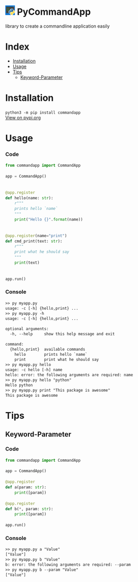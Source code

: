 # <img width=auto height="30" src="https://raw.githubusercontent.com/PlayerG9/PyCommandApp/master/README.assets/pycmdicon.png" alt="Pillow logo"> PyCommandApp
library to create a commandline application easily

<!--
<p align="center">
    <img width=auto height="100" src="https://raw.githubusercontent.com/PlayerG9/PyCommandApp/master/README.assets/pycmdicon.png" alt="pycmd logo">
</p>
--->

# Index
- [Installation](#installation)
- [Usage](#usage)
- [Tips](#tips)
    - [Keyword-Parameter](#keyword-parameter)


# Installation
`python3 -m pip install commandapp`  
[View on pypi.org](https://pypi.org/project/commandapp/)

# Usage
### Code
```python
from commandapp import CommandApp

app = CommandApp()


@app.register
def hello(name: str):
    r"""
    prints hello `name`
    """
    print("Hello {}".format(name))


@app.register(name="print")
def cmd_print(text: str):
    r"""
    print what he should say
    """
    print(text)


app.run()
```
### Console
```commandline
>> py myapp.py
usage: -c [-h] {hello,print} ...
>> py myapp.py -h
usage: -c [-h] {hello,print} ...

optional arguments:
  -h, --help     show this help message and exit

command:
  {hello,print}  available commands
    hello        prints hello `name`
    print        print what he should say
>> py myapp.py hello
usage: -c hello [-h] name
hello: error: the following arguments are required: name
>> py myapp.py hello "python"
Hello python
>> py myapp.py print "This package is awesome"
This package is awesome
```


# Tips
## Keyword-Parameter
### Code
```python
from commandapp import CommandApp

app = CommandApp()

@app.register
def a(param: str):
    print([param])

@app.register
def b(*, param: str):
    print([param])

app.run()
```
### Console
```commandline
>> py myapp.py a "Value"
["Value"]
>> py myapp.py b "Value"
b: error: the following arguments are required: --param
>> py myapp.py b --param "Value"
["Value"]
```
